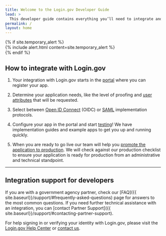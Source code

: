 ```yaml
---
title: Welcome to the Login.gov Developer Guide
lead: >
  This developer guide contains everything you’ll need to integrate and deploy your application with Login.gov.
permalink: /
layout: home
---
```


<div class="grid-container">
  <div class="desktop:grid-col-9 desktop:grid-offset-2 mobile:grid-col-auto mobile:padding-2">
    {% if site.temporary_alert %}
    <section class="usa-section" markdown="1">  
        {% include alert.html content=site.temporary_alert %}
    </section>
    {% endif %}
    <h2 class='margin-top-4'>How to integrate with Login.gov</h2>
    <ol class="usa-process-list usa-prose margin-bottom-4">
      <li class="usa-process-list__item">
        <p>
          Your integration with Login.gov starts in the <a href="{{ site.baseurl }}/testing/#using-the-sandbox" class="usa-link">portal</a> where you can register your app.
        </p>
      </li>
      <li class="usa-process-list__item">
        <p>
          Determine your application needs, like the level of proofing and <a href="{% link _pages/attributes.md %}" class="usa-link">user attributes</a> that will be requested.
        </p>
      </li>
      <li class="usa-process-list__item">
        <p>
          Select between <a href="{% link _pages/oidc/getting-started.md %}" class="usa-link">Open ID Connect</a> (OIDC) or <a href="{% link _pages/saml/getting-started.md %}" class="usa-link">SAML</a> implementation protocols.
        </p>
      </li>
      <li class="usa-process-list__item">
        <p>
          Configure your app in the portal and start <a href="{% link _pages/testing.md %}" class="usa-link">testing</a>! We have implementation guides and example apps to get you up and running quickly.
        </p>
      </li>
      <li class="usa-process-list__item">
        <p>
          When you are ready to go live our team will help you <a href="{% link _pages/production.md %}" class="usa-link">promote the application to production</a>. We will check against our production checklist to ensure your application is ready for production from an administrative and technical standpoint.
        </p>
      </li>
    </ol>
    <hr class="text-primary-light border-solid measure-5 margin-x-0">
    <section class="usa-section usa-prose padding-top-5">
      <h2>Integration support for developers</h2>
      <p class="measure-5 margin-x-0" markdown="1">
        If you are with a government agency partner, check our [FAQ]({{ site.baseurl}}/support/#frequently-asked-questions) page for answers to the most common questions. If you need further technical assistance with an integration, you can [contact Partner Support]({{ site.baseurl}}/support/#contacting-partner-support).
      </p>
      <p class="measure-5 margin-x-0">
        For help signing in or verifying your identity with Login.gov, please visit the <a href="https://login.gov/help/" class="usa-link">Login.gov Help Center</a> or <a href="https://login.gov/contact/" class="usa-link">contact us</a>.
      </p>
    </section>
  </div>
</div>
